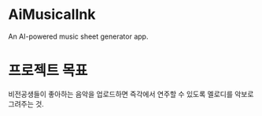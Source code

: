 # AiMusicalInk
An AI-powered music sheet generator app.

# 프로젝트 목표 
비전공생들이 좋아하는 음악을 업로드하면 즉각에서 연주할 수 있도록 멜로디를 악보로 그려주는 것.

